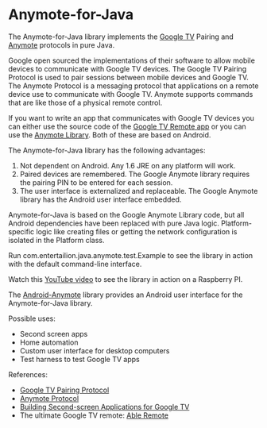 Anymote-for-Java
================

<p>The Anymote-for-Java library implements the <a href="https://developers.google.com/tv/">Google TV</a> Pairing and <a href="https://developers.google.com/tv/remote/docs/anymote">Anymote</a> protocols in pure Java.</p>

<p>Google open sourced the implementations of their software to allow mobile devices to communicate with Google TV devices. 
The Google TV Pairing Protocol is used to pair sessions between mobile devices and Google TV.
The Anymote Protocol is a messaging protocol that applications on a remote device use to communicate with Google TV. 
Anymote supports commands that are like those of a physical remote control.</p>

<p>If you want to write an app that communicates with Google TV devices you can either use the source code of the <a href="https://code.google.com/p/google-tv-remote/">Google TV 
Remote app</a> or you can use the <a href="https://code.google.com/p/googletv-android-samples/source/browse/#git%2FAnymoteLibrary">Anymote Library</a>. Both of these are based on Android. </p>

<p>The Anymote-for-Java library has the following advantages:
<ol>
<li>Not dependent on Android. Any 1.6 JRE on any platform will work.</li>
<li>Paired devices are remembered. The Google Anymote library requires the pairing PIN to be entered for each session.</li>
<li>The user interface is externalized and replaceable. The Google Anymote library has the Android user interface embedded.</li>
</ol>
</p>

<p>Anymote-for-Java is based on the Google Anymote Library code, but all Android dependencies have been replaced with pure Java logic. 
Platform-specific logic like creating files or getting the network configuration is isolated in the Platform class.</p>

<p>Run com.entertailion.java.anymote.test.Example to see the library in action with the default command-line interface.</p>

<p>Watch this <a href="https://www.youtube.com/watch?feature=player_embedded&v=TCl3udHb6gM">YouTube video</a> to see the library in action on a Raspberry PI.</p>

<p>The <a href="https://github.com/entertailion/Android-Anymote">Android-Anymote</a> library provides an Android user interface for the Anymote-for-Java library.</p>

<p>Possible uses:
<ul>
<li>Second screen apps</li>
<li>Home automation</li>
<li>Custom user interface for desktop computers</li>
<li>Test harness to test Google TV apps</li>
</ul>
</p>

<p>References:
<ul>
<li><a href="https://developers.google.com/tv/remote/docs/pairing">Google TV Pairing Protocol</a></li>
<li><a href="https://code.google.com/p/anymote-protocol/">Anymote Protocol</a></li>
<li><a href="https://developers.google.com/tv/remote/docs/developing">Building Second-screen Applications for Google TV</a></li>
<li>The ultimate Google TV remote: <a href="https://play.google.com/store/apps/details?id=com.entertailion.android.remote">Able Remote</a></li>
</ul>
</p>
